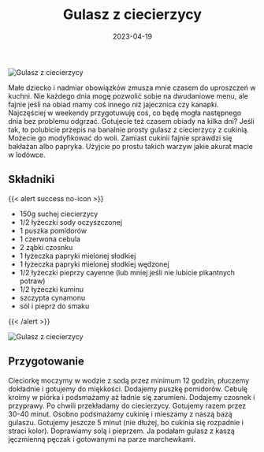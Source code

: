 ﻿---
title: "Gulasz z ciecierzycy"
date: 2023-04-19
categories:
- dania główne
tags:
- ciecierzyca
- pomidory
- dania jednogarnkowe
- wegańskie
- bez laktozy
thumbnailImagePosition: "top"
---
![Gulasz z ciecierzycy](/img/Gulasz-z-ciecierzycy/Gulasz-z-ciecierzycy-2.JPG)

Małe dziecko i nadmiar obowiązków zmusza mnie czasem do uproszczeń w kuchni. Nie każdego dnia mogę pozwolić sobie na dwudaniowe menu, ale fajnie jeśli na obiad mamy coś innego niż jajecznica czy kanapki. Najczęściej w weekendy przygotuwuję coś, co będę mogła następnego dnia bez problemu odgrzać. Gotujecie też czasem obiady na kilka dni? Jeśli tak, to polubicie przepis na banalnie prosty gulasz z ciecierzycy z cukinią. Możecie go modyfikować do woli. Zamiast cukinii fajnie sprawdzi się bakłażan albo papryka. Użyjcie po prostu takich warzyw jakie akurat macie w lodówce.
<!--more-->

## Składniki
{{< alert success no-icon >}}
- 150g suchej ciecierzycy
- 1/2 łyżeczki sody oczyszczonej
- 1 puszka pomidorów
- 1 czerwona cebula
- 2 ząbki czosnku
- 1 łyżeczka papryki mielonej słodkiej
- 1 łyżeczka papryki mielonej słodkiej wędzonej
- 1/2 łyżeczki pieprzy cayenne (lub mniej jeśli nie lubicie pikantnych potraw)
- 1/2 łyżeczki kuminu
- szczypta cynamonu
- sól i pieprz do smaku

{{< /alert >}}

![Gulasz z ciecierzycy](/img/Gulasz-z-ciecierzycy/Gulasz-z-ciecierzycy-1.JPG)
## Przygotowanie
Cieciorkę moczymy w wodzie z sodą przez minimum 12 godzin, płuczemy dokładnie i gotujemy do miękkości. Dodajemy puszkę pomidorów. Cebulę kroimy w piórka i podsmażamy aż ładnie się zarumieni. Dodajemy czosnek i przyprawy. Po chwili przekładamy do ciecierzycy. Gotujemy razem przez 30-40 minut. Osobno podsmażamy cukinię i mieszamy z naszą bazą gulaszu. Gotujemy jeszcze 5 minut (nie dłużej, bo cukinia się rozpadnie i straci kolor). Doprawiamy solą i pieprzem. Ja podałam gulasz z kaszą jęczmienną pęczak i gotowanymi na parze marchewkami.